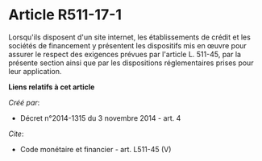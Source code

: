 # Article R511-17-1

Lorsqu'ils disposent d'un site internet, les établissements de crédit et les sociétés de financement y présentent les
dispositifs mis en œuvre pour assurer le respect des exigences prévues par l'article L. 511-45, par la présente section ainsi
que par les dispositions réglementaires prises pour leur application.

**Liens relatifs à cet article**

_Créé par_:

  - Décret n°2014-1315 du 3 novembre 2014 - art. 4

_Cite_:

  - Code monétaire et financier - art. L511-45 (V)
